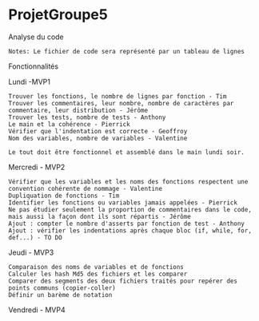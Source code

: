 ﻿# ProjetGroupe5
Analyse du code
	
	Notes: Le fichier de code sera représenté par un tableau de lignes


Fonctionnalités
	
Lundi -MVP1	

	Trouver les fonctions, le nombre de lignes par fonction - Tim
	Trouver les commentaires, leur nombre, nombre de caractères par commentaire, leur distribution - Jérôme
	Trouver les tests, nombre de tests - Anthony
	Le main et la cohérence - Pierrick
	Vérifier que l'indentation est correcte - Geoffroy
	Nom des variables, nombre de variables - Valentine

	Le tout doit être fonctionnel et assemblé dans le main lundi soir.

Mercredi - MVP2

	Vérifier que les variables et les noms des fonctions respectent une convention cohérente de nommage - Valentine
	Dupliquation de fonctions - Tim
	Identifier les fonctions ou variables jamais appelées - Pierrick
	Ne pas étudier seulement la proportion de commentaires dans le code, mais aussi la façon dont ils sont répartis - Jérôme
	Ajout : compter le nombre d'asserts par fonction de test - Anthony
	Ajout : vérifier les indentations après chaque bloc (if, while, for, def...) - TO DO


Jeudi - MVP3

	Comparaison des noms de variables et de fonctions	
	Calculer les hash Md5 des fichiers et les comparer
	Comparer des segments des deux fichiers traités pour repérer des points communs (copier-coller)
	Définir un barème de notation


Vendredi - MVP4
